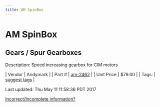 ```yaml
---
title: AM SpinBox
---
```


# AM SpinBox
## Gears / Spur Gearboxes
Description: 	Speed increasing gearbox for CIM motors 

| Vendor | Andymark | 
| Part # | [am-2462](http://www.andymark.com/product-p/am-2462.htm) | 
| Unit Price | $79.00 | 
| Tags: | [suggest tags](https://docs.google.com/forms/d/e/1FAIpQLSeWyY8v3RgOty-MyWmh9U0iivNYN_molChYyS-0U-o-kOAv_g/viewform) | 

Last updated: Thu May 11 11:58:36 PDT 2017

 [Incorrect/Incomplete information?](https://docs.google.com/forms/d/e/1FAIpQLSeWyY8v3RgOty-MyWmh9U0iivNYN_molChYyS-0U-o-kOAv_g/viewform)